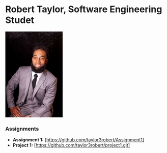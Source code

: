 # Robert Taylor, Software Engineering Studet 
<img src="./assets/robt.jpg" style="width:180px"/>

### Assignments 
- **Assignment 1:** [https://github.com/taylor3robert/Assignment1] 
- **Project 1:** [https://github.com/taylor3robert/project1.git]

